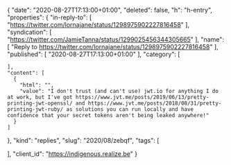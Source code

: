{
  "date": "2020-08-27T17:13:00+01:00",
  "deleted": false,
  "h": "h-entry",
  "properties": {
    "in-reply-to": [
      "https://twitter.com/lornajane/status/1298975902227816458"
    ],
    "syndication": [
      "https://twitter.com/JamieTanna/status/1299025456344305665"
    ],
    "name": [
      "Reply to https://twitter.com/lornajane/status/1298975902227816458"
    ],
    "published": [
      "2020-08-27T17:13:00+01:00"
    ],
    "category": [

    ],
    "content": [
      {
        "html": "",
        "value": "I don't trust (and can't use) jwt.io for anything I do at work, but I've got https://www.jvt.me/posts/2019/06/13/pretty-printing-jwt-openssl/ and https://www.jvt.me/posts/2018/08/31/pretty-printing-jwt-ruby/ as solutions you can run locally and have confidence that your secret tokens aren't being leaked anywhere!"
      }
    ]
  },
  "kind": "replies",
  "slug": "2020/08/zebqf",
  "tags": [

  ],
  "client_id": "https://indigenous.realize.be"
}
